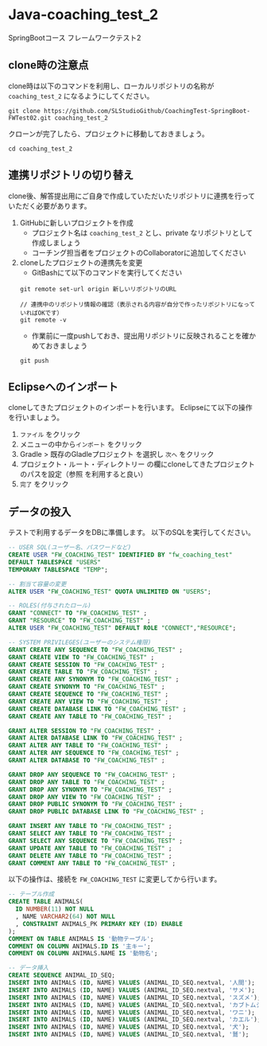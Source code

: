 # Java-coaching_test_2
SpringBootコース フレームワークテスト2

## clone時の注意点
clone時は以下のコマンドを利用し、ローカルリポジトリの名称が `coaching_test_2` になるようにしてください。

```git
git clone https://github.com/SLStudioGithub/CoachingTest-SpringBoot-FWTest02.git coaching_test_2
```

クローンが完了したら、プロジェクトに移動しておきましょう。
```
cd coaching_test_2
```

## 連携リポジトリの切り替え
clone後、解答提出用にご自身で作成していただいたリポジトリに連携を行っていただく必要があります。

1. GitHubに新しいプロジェクトを作成
    - プロジェクト名は `coaching_test_2` とし、private なリポジトリとして作成しましょう
    - コーチング担当者をプロジェクトのCollaboratorに追加してください  
2. cloneしたプロジェクトの連携先を変更
    - GitBashにて以下のコマンドを実行してください
    ```
    git remote set-url origin 新しいリポジトリのURL
    
    // 連携中のリポジトリ情報の確認（表示される内容が自分で作ったリポジトリになっていればOKです）
    git remote -v
    ```
    - 作業前に一度pushしておき、提出用リポジトリに反映されることを確かめておきましょう
    ```
    git push
    ```

## Eclipseへのインポート
cloneしてきたプロジェクトのインポートを行います。
Eclipseにて以下の操作を行いましょう。

1. `ファイル` をクリック
2. メニューの中から`インポート` をクリック
3. Gradle > 既存のGladleプロジェクト を選択し `次へ` をクリック
4. プロジェクト・ルート・ディレクトリー の欄にcloneしてきたプロジェクトのパスを設定（参照 を利用すると良い）
5. `完了` をクリック


## データの投入
テストで利用するデータをDBに準備します。
以下のSQLを実行してください。
```sql
-- USER SQL(ユーザー名、パスワードなど)
CREATE USER "FW_COACHING_TEST" IDENTIFIED BY "fw_coaching_test"
DEFAULT TABLESPACE "USERS"
TEMPORARY TABLESPACE "TEMP";

-- 割当て容量の変更
ALTER USER "FW_COACHING_TEST" QUOTA UNLIMITED ON "USERS";

-- ROLES(付与されたロール)
GRANT "CONNECT" TO "FW_COACHING_TEST" ;
GRANT "RESOURCE" TO "FW_COACHING_TEST" ;
ALTER USER "FW_COACHING_TEST" DEFAULT ROLE "CONNECT","RESOURCE";

-- SYSTEM PRIVILEGES(ユーザーのシステム権限)
GRANT CREATE ANY SEQUENCE TO "FW_COACHING_TEST" ;
GRANT CREATE VIEW TO "FW_COACHING_TEST" ;
GRANT CREATE SESSION TO "FW_COACHING_TEST" ;
GRANT CREATE TABLE TO "FW_COACHING_TEST" ;
GRANT CREATE ANY SYNONYM TO "FW_COACHING_TEST" ;
GRANT CREATE SYNONYM TO "FW_COACHING_TEST" ;
GRANT CREATE SEQUENCE TO "FW_COACHING_TEST" ;
GRANT CREATE ANY VIEW TO "FW_COACHING_TEST" ;
GRANT CREATE DATABASE LINK TO "FW_COACHING_TEST" ;
GRANT CREATE ANY TABLE TO "FW_COACHING_TEST" ;

GRANT ALTER SESSION TO "FW_COACHING_TEST" ;
GRANT ALTER DATABASE LINK TO "FW_COACHING_TEST" ;
GRANT ALTER ANY TABLE TO "FW_COACHING_TEST" ;
GRANT ALTER ANY SEQUENCE TO "FW_COACHING_TEST" ;
GRANT ALTER DATABASE TO "FW_COACHING_TEST" ;

GRANT DROP ANY SEQUENCE TO "FW_COACHING_TEST" ;
GRANT DROP ANY TABLE TO "FW_COACHING_TEST" ;
GRANT DROP ANY SYNONYM TO "FW_COACHING_TEST" ;
GRANT DROP ANY VIEW TO "FW_COACHING_TEST" ;
GRANT DROP PUBLIC SYNONYM TO "FW_COACHING_TEST" ;
GRANT DROP PUBLIC DATABASE LINK TO "FW_COACHING_TEST" ;

GRANT INSERT ANY TABLE TO "FW_COACHING_TEST" ;
GRANT SELECT ANY TABLE TO "FW_COACHING_TEST" ;
GRANT SELECT ANY SEQUENCE TO "FW_COACHING_TEST" ;
GRANT UPDATE ANY TABLE TO "FW_COACHING_TEST" ;
GRANT DELETE ANY TABLE TO "FW_COACHING_TEST" ;
GRANT COMMENT ANY TABLE TO "FW_COACHING_TEST" ;
```

以下の操作は、接続を `FW_COACHING_TEST` に変更してから行います。
```sql
-- テーブル作成
CREATE TABLE ANIMALS(
  ID NUMBER(11) NOT NULL
  , NAME VARCHAR2(64) NOT NULL
  , CONSTRAINT ANIMALS_PK PRIMARY KEY (ID) ENABLE
);
COMMENT ON TABLE ANIMALS IS '動物テーブル';
COMMENT ON COLUMN ANIMALS.ID IS '主キー';
COMMENT ON COLUMN ANIMALS.NAME IS '動物名';

-- データ挿入
CREATE SEQUENCE ANIMAL_ID_SEQ;
INSERT INTO ANIMALS (ID, NAME) VALUES (ANIMAL_ID_SEQ.nextval, '人間');
INSERT INTO ANIMALS (ID, NAME) VALUES (ANIMAL_ID_SEQ.nextval, 'サメ');
INSERT INTO ANIMALS (ID, NAME) VALUES (ANIMAL_ID_SEQ.nextval, 'スズメ');
INSERT INTO ANIMALS (ID, NAME) VALUES (ANIMAL_ID_SEQ.nextval, 'カブトムシ');
INSERT INTO ANIMALS (ID, NAME) VALUES (ANIMAL_ID_SEQ.nextval, 'ワニ');
INSERT INTO ANIMALS (ID, NAME) VALUES (ANIMAL_ID_SEQ.nextval, 'カエル');
INSERT INTO ANIMALS (ID, NAME) VALUES (ANIMAL_ID_SEQ.nextval, '犬');
INSERT INTO ANIMALS (ID, NAME) VALUES (ANIMAL_ID_SEQ.nextval, '鷲');
```
